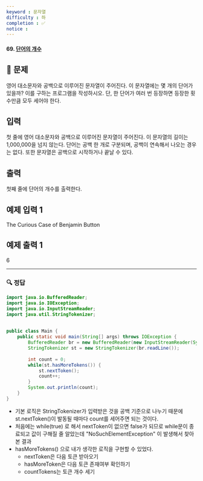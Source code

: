 ```yaml
---
keyword : 문자열
difficulty : 하
completion : ✅
notice : 
---
```


#### 69. [단어의 개수](https://www.acmicpc.net/problem/1152)

## 📝 문제

영어 대소문자와 공백으로 이루어진 문자열이 주어진다. 이 문자열에는 몇 개의 단어가 있을까? 이를 구하는 프로그램을 작성하시오. 단, 한 단어가 여러 번 등장하면 등장한 횟수만큼 모두 세어야 한다.

## 입력

첫 줄에 영어 대소문자와 공백으로 이루어진 문자열이 주어진다. 이 문자열의 길이는 1,000,000을 넘지 않는다. 단어는 공백 한 개로 구분되며, 공백이 연속해서 나오는 경우는 없다. 또한 문자열은 공백으로 시작하거나 끝날 수 있다.

## 출력

첫째 줄에 단어의 개수를 출력한다.

## 예제 입력 1

The Curious Case of Benjamin Button

## 예제 출력 1

6


---

### 🔍 정답

```java
import java.io.BufferedReader;  
import java.io.IOException;  
import java.io.InputStreamReader;  
import java.util.StringTokenizer;  
  
  
public class Main {  
    public static void main(String[] args) throws IOException {  
        BufferedReader br = new BufferedReader(new InputStreamReader(System.in));  
        StringTokenizer st = new StringTokenizer(br.readLine());  
  
        int count = 0;  
        while(st.hasMoreTokens()) {  
            st.nextToken();  
            count++;  
        }  
        System.out.println(count);  
    }  
}
```
- 기본 로직은 StringTokenizer가 입력받은 것을 공백 기준으로 나누기 때문에 st.nextToken()이 발동될 때마다 count를 세어주면 되는 것이다.
- 처음에는 while(true) 로 해서 nextToken이 없으면 false가 되므로 while문이 종료되고 값이 구해질 줄 알았는데 "NoSuchElementException" 이 발생해서 찾아본 결과
- hasMoreTokens() 으로 내가 생각한 로직을 구현할 수 있었다.
	- nextToken은 다음 토큰 받아오기
	- hasMoreToken은 다음 토큰 존재여부 확인하기
	- countTokens는 토큰 개수 세기
